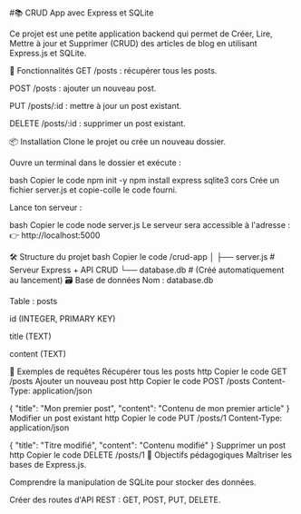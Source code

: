 #📚 CRUD App avec Express et SQLite

Ce projet est une petite application backend qui permet de Créer, Lire, Mettre à jour et Supprimer (CRUD) des articles de blog en utilisant Express.js et SQLite.

🚀 Fonctionnalités
GET /posts : récupérer tous les posts.

POST /posts : ajouter un nouveau post.

PUT /posts/:id : mettre à jour un post existant.

DELETE /posts/:id : supprimer un post existant.

📦 Installation
Clone le projet ou crée un nouveau dossier.

Ouvre un terminal dans le dossier et exécute :

bash
Copier le code
npm init -y
npm install express sqlite3 cors
Crée un fichier server.js et copie-colle le code fourni.

Lance ton serveur :

bash
Copier le code
node server.js
Le serveur sera accessible à l'adresse :
👉 http://localhost:5000

🛠 Structure du projet
bash
Copier le code
/crud-app
│
├── server.js       # Serveur Express + API CRUD
└── database.db     # (Créé automatiquement au lancement)
🗃 Base de données
Nom : database.db

Table : posts

id (INTEGER, PRIMARY KEY)

title (TEXT)

content (TEXT)

📩 Exemples de requêtes
Récupérer tous les posts
http
Copier le code
GET /posts
Ajouter un nouveau post
http
Copier le code
POST /posts
Content-Type: application/json

{
  "title": "Mon premier post",
  "content": "Contenu de mon premier article"
}
Modifier un post existant
http
Copier le code
PUT /posts/1
Content-Type: application/json

{
  "title": "Titre modifié",
  "content": "Contenu modifié"
}
Supprimer un post
http
Copier le code
DELETE /posts/1
🎯 Objectifs pédagogiques
Maîtriser les bases de Express.js.

Comprendre la manipulation de SQLite pour stocker des données.

Créer des routes d'API REST : GET, POST, PUT, DELETE.
